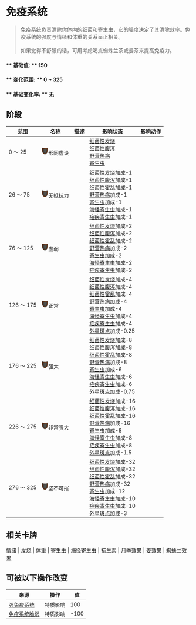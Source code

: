 # 免疫系统  
> 免疫系统负责清除你体内的细菌和寄生虫，它的强度决定了其清除效率。免疫系统的强度与情绪和体重的关系呈正相关。<br><br>如果觉得不舒服的话，可用考虑喝点蜘蛛兰茶或姜茶来提高免疫力。  
  
#### ** 基础值: ** 150   
#### ** 变化范围: ** 0 ~ 325  
#### ** 基础变化率: ** 无   
## 阶段  
范围  |  名称  |  描述  |  影响状态  |  影响动作  
----  |  ----  |  ----  |  ----  |  ----  
0 ～ 25  |  <img decoding="async" src="Sprite/Durability.png" href="a.md" style="max-width:20px;max-height:20px;">形同虚设  |    |  [细菌性发烧](BacteriaFever.md)<br>[细菌性腹泻](BacteriaDiarrhoea.md)<br>[野营热病](BacteriaTyphus.md)<br>[寄生虫](Parasites.md)  |    
26 ～ 75  |  <img decoding="async" src="Sprite/Durability.png" href="a.md" style="max-width:20px;max-height:20px;">无抵抗力  |    |  [细菌性发烧](BacteriaFever.md)加成-1<br>[细菌性腹泻](BacteriaDiarrhoea.md)加成-1<br>[细菌性霍乱](BacteriaCholera.md)加成-1<br>[野营热病](BacteriaTyphus.md)加成-1<br>[寄生虫](Parasites.md)加成-1<br>[海怪寄生虫](ParasitesSeahound.md)加成-1<br>[疟疾寄生虫](ParasiteMalaria.md)加成-1  |    
76 ～ 125  |  <img decoding="async" src="Sprite/Durability.png" href="a.md" style="max-width:20px;max-height:20px;">虚弱  |    |  [细菌性发烧](BacteriaFever.md)加成-2<br>[细菌性腹泻](BacteriaDiarrhoea.md)加成-2<br>[细菌性霍乱](BacteriaCholera.md)加成-2<br>[野营热病](BacteriaTyphus.md)加成-2<br>[寄生虫](Parasites.md)加成-2<br>[海怪寄生虫](ParasitesSeahound.md)加成-2<br>[疟疾寄生虫](ParasiteMalaria.md)加成-2  |    
126 ～ 175  |  <img decoding="async" src="Sprite/Durability.png" href="a.md" style="max-width:20px;max-height:20px;">正常  |    |  [细菌性发烧](BacteriaFever.md)加成-4<br>[细菌性腹泻](BacteriaDiarrhoea.md)加成-4<br>[细菌性霍乱](BacteriaCholera.md)加成-4<br>[野营热病](BacteriaTyphus.md)加成-4<br>[寄生虫](Parasites.md)加成-4<br>[海怪寄生虫](ParasitesSeahound.md)加成-4<br>[疟疾寄生虫](ParasiteMalaria.md)加成-4<br>[外星斑点](AlienSpots.md)加成-0.25  |    
176 ～ 225  |  <img decoding="async" src="Sprite/Durability.png" href="a.md" style="max-width:20px;max-height:20px;">强大  |    |  [细菌性发烧](BacteriaFever.md)加成-8<br>[细菌性腹泻](BacteriaDiarrhoea.md)加成-8<br>[细菌性霍乱](BacteriaCholera.md)加成-8<br>[野营热病](BacteriaTyphus.md)加成-8<br>[寄生虫](Parasites.md)加成-6<br>[海怪寄生虫](ParasitesSeahound.md)加成-6<br>[疟疾寄生虫](ParasiteMalaria.md)加成-6<br>[外星斑点](AlienSpots.md)加成-0.75  |    
226 ～ 275  |  <img decoding="async" src="Sprite/Durability.png" href="a.md" style="max-width:20px;max-height:20px;">非常强大  |    |  [细菌性发烧](BacteriaFever.md)加成-16<br>[细菌性腹泻](BacteriaDiarrhoea.md)加成-16<br>[细菌性霍乱](BacteriaCholera.md)加成-16<br>[野营热病](BacteriaTyphus.md)加成-16<br>[寄生虫](Parasites.md)加成-8<br>[海怪寄生虫](ParasitesSeahound.md)加成-8<br>[疟疾寄生虫](ParasiteMalaria.md)加成-8<br>[外星斑点](AlienSpots.md)加成-1.5  |    
276 ～ 325  |  <img decoding="async" src="Sprite/Durability.png" href="a.md" style="max-width:20px;max-height:20px;">坚不可摧  |    |  [细菌性发烧](BacteriaFever.md)加成-32<br>[细菌性腹泻](BacteriaDiarrhoea.md)加成-32<br>[细菌性霍乱](BacteriaCholera.md)加成-32<br>[野营热病](BacteriaTyphus.md)加成-32<br>[寄生虫](Parasites.md)加成-12<br>[海怪寄生虫](ParasitesSeahound.md)加成-10<br>[疟疾寄生虫](ParasiteMalaria.md)加成-10<br>[外星斑点](AlienSpots.md)加成-3  |    
## 相关卡牌  
[情绪](Morale.md)  |  [发烧](Fever.md)  |  [体重](Weight.md)  |  [寄生虫](Parasites.md)  |  [海怪寄生虫](ParasitesSeahound.md)  |  [抗生素](AntibioticsEffect.md)  |  [月季效果](ChinaRoseEffect.md)  |  [姜效果](GingerEffect.md)  |  [蜘蛛兰效果](SpiderLilyEffect.md)  
## 可被以下操作改变  
来源  |  操作  |  值  
----  |  ----  |  ----  
[强免疫系统](Pk_4_ImmuneSystemStrong.md)  |  特质影响  |  100  
[免疫系统脆弱](Pk_4_ImmuneSystemWeak.md)  |  特质影响  |  -100  


<script>document.title="免疫系统 - 卡牌生存百科 Card Survival Wiki";</script>